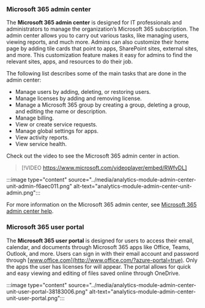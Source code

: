 ### Microsoft 365 admin center

The **Microsoft 365 admin center** is designed for IT professionals and administrators to manage the organization’s Microsoft 365 subscription. The admin center allows you to carry out various tasks, like managing users, viewing reports, and much more. Admins can also customize their home page by adding tile cards that point to apps, SharePoint sites, external sites, and more. This customization feature makes it easy for admins to find the relevant sites, apps, and resources to do their job.

The following list describes some of the main tasks that are done in the admin center:

 -  Manage users by adding, deleting, or restoring users.
 -  Manage licenses by adding and removing license.
 -  Manage a Microsoft 365 group by creating a group, deleting a group, and editing the name or description.
 -  Manage billing.
 -  View or create service requests.
 -  Manage global settings for apps.
 -  View activity reports.
 -  View service health.

Check out the video to see the Microsoft 365 admin center in action.

> [!VIDEO https://www.microsoft.com/videoplayer/embed/RWfvDL]

:::image type="content" source="../media/analytics-module-admin-center-unit-admin-f6aec011.png" alt-text="analytics-module-admin-center-unit-admin.png":::


For more information on the Microsoft 365 admin center, see [Microsoft 365 admin center help](/microsoft-365/admin/?azure-portal=true).

### Microsoft 365 user portal

The **Microsoft 365 user portal** is designed for users to access their email, calendar, and documents through Microsoft 365 apps like Office, Teams, Outlook, and more. Users can sign in with their email account and password through [www.office.com](http://www.office.com/?azure-portal=true). Only the apps the user has licenses for will appear. The portal allows for quick and easy viewing and editing of files saved online through OneDrive.

:::image type="content" source="../media/analytics-module-admin-center-unit-user-portal-38183006.png" alt-text="analytics-module-admin-center-unit-user-portal.png":::
